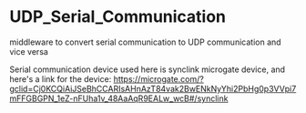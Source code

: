 # UDP_Serial_Communication

middleware to convert serial communication to UDP communication and vice versa

Serial communication device used here is synclink microgate device, and here's a link for the device: https://microgate.com/?gclid=Cj0KCQiAiJSeBhCCARIsAHnAzT84vak2BwENkNyYhi2PbHg0p3VVpi7mFFGBGPN_1eZ-nFUha1v_48AaAqR9EALw_wcB#/synclink
